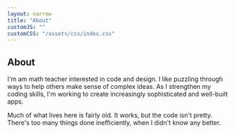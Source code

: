 ```yaml
---
layout: narrow
title: "About"
customJS: ""
customCSS: "/assets/css/index.css"
---
```


## About

I'm am math teacher interested in code and design. I like puzzling through ways to help others make sense of complex ideas. As I strengthen my coding skills, I'm working to create increasingly sophisticated and well-built apps. 

Much of what lives here is fairly old. It works, but the code isn't pretty. There's too many things done inefficiently, when I didn't know any better.
